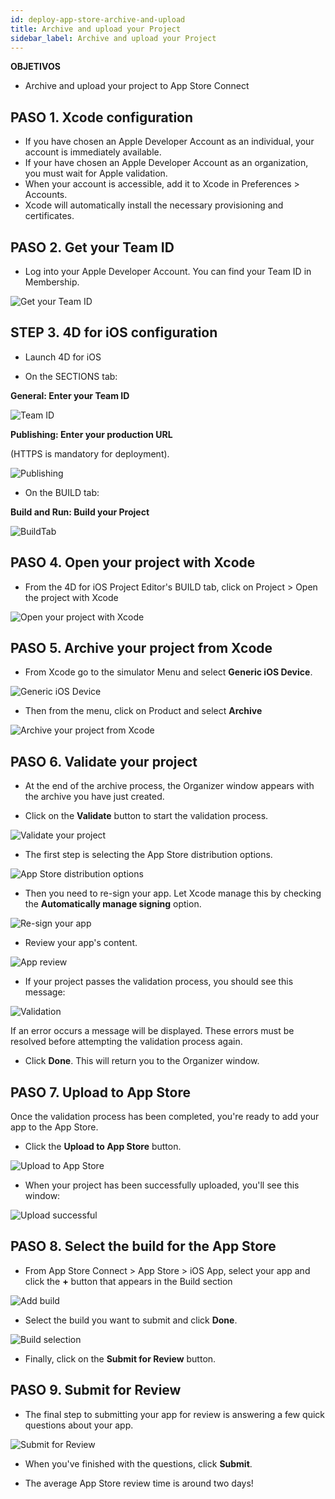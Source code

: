 ```yaml
---
id: deploy-app-store-archive-and-upload
title: Archive and upload your Project
sidebar_label: Archive and upload your Project
---
```

<div class = "objectives"> 

**OBJETIVOS**

* Archive and upload your project to App Store Connect</div> 

## PASO 1. Xcode configuration

* If you have chosen an Apple Developer Account as an individual, your account is immediately available. 
* If your have chosen an Apple Developer Account as an organization, you must wait for Apple validation.
* When your account is accessible, add it to Xcode in Preferences > Accounts.
* Xcode will automatically install the necessary provisioning and certificates. 

## PASO 2. Get your Team ID

* Log into your Apple Developer Account. You can find your Team ID in Membership.

![Get your Team ID](assets/deploy-in-house/Team-ID-4D-for-iOS.png)

## STEP 3. 4D for iOS configuration

* Launch 4D for iOS

* On the SECTIONS tab:

**General: Enter your Team ID**

![Team ID](assets/deploy-app-store/Team-ID.png)

**Publishing: Enter your production URL**

(HTTPS is mandatory for deployment).

![Publishing](assets/deploy-app-store/Publishing.png)

* On the BUILD tab:

**Build and Run: Build your Project**

![BuildTab](assets/deploy-app-store/BuildTab.png)

## PASO 4. Open your project with Xcode

* From the 4D for iOS Project Editor's BUILD tab, click on Project > Open the project with Xcode

![Open your project with Xcode](assets/deploy-in-house/Open-your-project-Xcode-4D-for-iOS.png)

## PASO 5. Archive your project from Xcode

* From Xcode go to the simulator Menu and select **Generic iOS Device**.

![Generic iOS Device](assets/deploy-in-house/Deployment-Generic-iOS-Device.png)

* Then from the menu, click on Product and select **Archive**

![Archive your project from Xcode](assets/deploy-in-house/Archive-your-Project.png)

## PASO 6. Validate your project

* At the end of the archive process, the Organizer window appears with the archive you have just created.

* Click on the **Validate** button to start the validation process.

![Validate your project](assets/deploy-app-store/Organizer-Project-Validation.png)

* The first step is selecting the App Store distribution options.

![App Store distribution options](assets/deploy-app-store/App-Store-Distribution-options.png)

* Then you need to re-sign your app. Let Xcode manage this by checking the **Automatically manage signing** option.

![Re-sign your app](assets/deploy-app-store/Re-sign-your-App.png)

* Review your app's content.

![App review](assets/deploy-app-store/Review-App.png)

* If your project passes the validation process, you should see this message:

![Validation](assets/deploy-app-store/Archive-validation-complete.png)

If an error occurs a message will be displayed. These errors must be resolved before attempting the validation process again.

* Click **Done**. This will return you to the Organizer window.

## PASO 7. Upload to App Store

Once the validation process has been completed, you're ready to add your app to the App Store.

* Click the **Upload to App Store** button.

![Upload to App Store](assets/deploy-app-store/Upload-to-AppStore.png)

* When your project has been successfully uploaded, you'll see this window:

![Upload successful](assets/deploy-app-store/upload-Successful.png)

## PASO 8. Select the build for the App Store

* From App Store Connect > App Store > iOS App, select your app and click the **+** button that appears in the Build section

![Add build](assets/deploy-app-store/Add-build-app-store-connect.png)

* Select the build you want to submit and click **Done**.

![Build selection](assets/deploy-app-store/Select-build-app-store-connect.png)

* Finally, click on the **Submit for Review** button.

## PASO 9. Submit for Review

* The final step to submitting your app for review is answering a few quick questions about your app. 

![Submit for Review](assets/deploy-app-store/Export-Compliance-Content-Rights-Advertising-Identifer.png)

* When you've finished with the questions, click **Submit**.

* The average App Store review time is around two days!